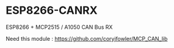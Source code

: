 # ESP8266-CANRX
ESP8266 + MCP2515 / A1050 CAN Bus RX

Need this module : https://github.com/coryjfowler/MCP_CAN_lib
